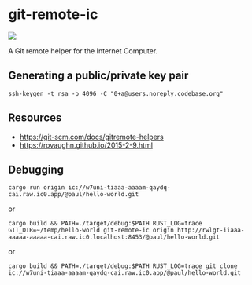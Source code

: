 # git-remote-ic

![](https://img.shields.io/badge/status%EF%B8%8F-experimental-blueviolet)

A Git remote helper for the Internet Computer.

## Generating a public/private key pair

```
ssh-keygen -t rsa -b 4096 -C "0+a@users.noreply.codebase.org"
```

## Resources

* https://git-scm.com/docs/gitremote-helpers
* https://rovaughn.github.io/2015-2-9.html

## Debugging

```
cargo run origin ic://w7uni-tiaaa-aaaam-qaydq-cai.raw.ic0.app/@paul/hello-world.git
```

or

```
cargo build && PATH=./target/debug:$PATH RUST_LOG=trace GIT_DIR=~/temp/hello-world git-remote-ic origin http://rwlgt-iiaaa-aaaaa-aaaaa-cai.raw.ic0.localhost:8453/@paul/hello-world.git
```

or

```
cargo build && PATH=./target/debug:$PATH RUST_LOG=trace git clone ic://w7uni-tiaaa-aaaam-qaydq-cai.raw.ic0.app/@paul/hello-world.git

```
